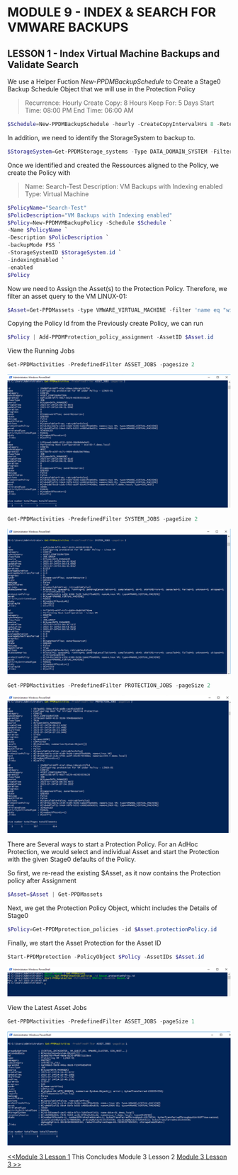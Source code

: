 # MODULE 9 - INDEX & SEARCH FOR VMWARE BACKUPS

## LESSON 1 - Index Virtual Machine Backups and Validate Search

We use a Helper Fuction *New-PPDMBackupSchedule* to Create a Stage0 Backup Schedule Object that we will use in the Protection Policy

>Recurrence: Hourly
>Create Copy: 8 Hours
>Keep For: 5 Days
>Start Time: 08:00 PM
>End Time: 06:00 AM

```Powershell
$Schedule=New-PPDMBackupSchedule -hourly -CreateCopyIntervalHrs 8 -RetentionUnit DAY -RetentionInterval 5
```

In addition, we need to identify the StorageSystem to backup to.

```Powershell
$StorageSystem=Get-PPDMStorage_systems -Type DATA_DOMAIN_SYSTEM -Filter {name eq "ddve-01.demo.local"}
```

Once we identified and created the Ressources aligned to the Policy, we create the Policy with

>Name: Search-Test
>Description: VM Backups with Indexing enabled
>Type: Virtual Machine

```Powershell
$PolicyName="Search-Test"
$PolicDescription="VM Backups with Indexing enabled"
$Policy=New-PPDMVMBackupPolicy -Schedule $Schedule `
-Name $PolicyName `
-Description $PolicDescription `
-backupMode FSS `
-StorageSystemID $StorageSystem.id `
-indexingEnabled `
-enabled
$Policy

```


Now we need to Assign the Asset(s) to the Protection Policy. Therefore, we filter an asset query to the VM LINUX-01:

```Powershell
$Asset=Get-PPDMassets -type VMWARE_VIRTUAL_MACHINE -filter 'name eq "win-02"'
```

Copying the Policy Id from the Previously create Policy, we can run

```Powershell
$Policy | Add-PPDMProtection_policy_assignment -AssetID $Asset.id
```


View the Running Jobs

```Powershell
Get-PPDMactivities -PredefinedFilter ASSET_JOBS -pagesize 2
```

![Alt text](./images/image-24.png)

```Powershell
Get-PPDMactivities -PredefinedFilter SYSTEM_JOBS -pageSize 2
```

![Alt text](./images/image-25.png)

```Powershell
Get-PPDMactivities -PredefinedFilter PROTECTION_JOBS -pageSize 2
```

![Alt text](./images/image-26.png)

There are Several ways to start a Protection Policy. For an AdHoc Protection, we would select  and individual Asset and start the Protection with the given Stage0 defaults of the Policy.

So first, we re-read the existing $Asset, as it now contains the Protection policy after Assignment

```Powershell
$Asset=$Asset | Get-PPDMassets
```

Next, we get the Protection Policy Object, whicht includes the Details of Stage0

```Powershell
$Policy=Get-PPDMprotection_policies -id $Asset.protectionPolicy.id
```

Finally, we start the Asset Protection for the Asset ID

```Powershell
Start-PPDMprotection -PolicyObject $Policy -AssetIDs $Asset.id
```

![Alt text](./images/image-27.png)

View the Latest Asset Jobs

```Powershell
Get-PPDMactivities -PredefinedFilter ASSET_JOBS -pageSize 1
```

![Alt text](./images/image-28.png)

 [<<Module 3 Lesson 1](./Module_3_1.md) This Concludes Module 3 Lesson 2 [Module 3 Lesson 3 >>](./Module_3_3.md)